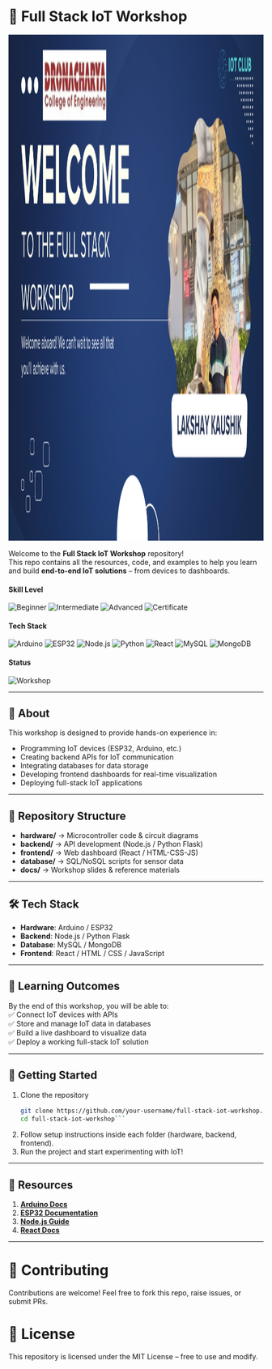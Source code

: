 # 🚀 Full Stack IoT Workshop  

<img src="Full%20Stack%20IoT%20Development.png" alt="Full Stack IoT Development" width="800" height="1000">


Welcome to the **Full Stack IoT Workshop** repository!  
This repo contains all the resources, code, and examples to help you learn and build **end-to-end IoT solutions** – from devices to dashboards.  

#### Skill Level
![Beginner](https://img.shields.io/badge/Skill-Beginner-red) 
![Intermediate](https://img.shields.io/badge/Skill-Intermediate-yellow) 
![Advanced](https://img.shields.io/badge/Skill-Advanced-brightgreen)
![Certificate](https://img.shields.io/badge/Certificate-Available-brightgreen)

#### Tech Stack
![Arduino](https://img.shields.io/badge/Arduino-blue) 
![ESP32](https://img.shields.io/badge/ESP32-lightgrey) 
![Node.js](https://img.shields.io/badge/Node.js-green) 
![Python](https://img.shields.io/badge/Python-blue) 
![React](https://img.shields.io/badge/React-blueviolet) 
![MySQL](https://img.shields.io/badge/MySQL-darkblue) 
![MongoDB](https://img.shields.io/badge/MongoDB-brightgreen) 

#### Status
![Workshop](https://img.shields.io/badge/Workshop-InProgress-orange) 

---

## 📌 About  
This workshop is designed to provide hands-on experience in:  
- Programming IoT devices (ESP32, Arduino, etc.)  
- Creating backend APIs for IoT communication  
- Integrating databases for data storage  
- Developing frontend dashboards for real-time visualization  
- Deploying full-stack IoT applications  

---

## 📂 Repository Structure  
- **hardware/** → Microcontroller code & circuit diagrams
- **backend/** → API development (Node.js / Python Flask)
- **frontend/** → Web dashboard (React / HTML-CSS-JS)
- **database/** → SQL/NoSQL scripts for sensor data
- **docs/** → Workshop slides & reference materials

---

## 🛠️ Tech Stack  
- **Hardware**: Arduino / ESP32  
- **Backend**: Node.js / Python Flask  
- **Database**: MySQL / MongoDB  
- **Frontend**: React / HTML / CSS / JavaScript  

---

## 🎯 Learning Outcomes  
By the end of this workshop, you will be able to:  
✅ Connect IoT devices with APIs  
✅ Store and manage IoT data in databases  
✅ Build a live dashboard to visualize data  
✅ Deploy a working full-stack IoT solution  

---

## 🚀 Getting Started  
1. Clone the repository  
   ```bash
   git clone https://github.com/your-username/full-stack-iot-workshop.git
   cd full-stack-iot-workshop```
2. Follow setup instructions inside each folder (hardware, backend, frontend).
3. Run the project and start experimenting with IoT!

---

## 📖 Resources
1. **[Arduino Docs](https://www.arduino.cc/en/Guide)**
2. **[ESP32 Documentation](https://docs.espressif.com/)**
3. **[Node.js Guide](https://nodejs.org/en/docs/)**
4. **[React Docs](https://react.dev/)**

---

# 🤝 Contributing
Contributions are welcome! Feel free to fork this repo, raise issues, or submit PRs.

# 📜 License
This repository is licensed under the MIT License – free to use and modify.
